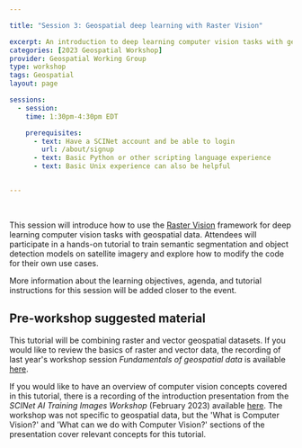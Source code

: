 ```yaml
---

title: "Session 3: Geospatial deep learning with Raster Vision"

excerpt: An introduction to deep learning computer vision tasks with geospatial data
categories: [2023 Geospatial Workshop]  
provider: Geospatial Working Group
type: workshop
tags: Geospatial
layout: page

sessions:
  - session: 
    time: 1:30pm-4:30pm EDT

    prerequisites:
      - text: Have a SCINet account and be able to login 
        url: /about/signup
      - text: Basic Python or other scripting language experience
      - text: Basic Unix experience can also be helpful


---
```


<br>

This session will introduce how to use the [Raster Vision](https://rastervision.io/) framework for deep learning computer vision tasks with geospatial data. Attendees will participate in a hands-on tutorial to train semantic segmentation and object detection models on satellite imagery and explore how to modify the code for their own use cases.

More information about the learning objectives, agenda, and tutorial instructions for this session will be added closer to the event. 

## Pre-workshop suggested material

This tutorial will be combining raster and vector geospatial datasets. If you would like to review the basics of raster and vector data, the recording of last year's workshop session *Fundamentals of geospatial data* is available [here](https://web.microsoftstream.com/video/125dba00-b307-4675-8575-c3fe0771d914).

If you would like to have an overview of computer vision concepts covered in this tutorial, there is a recording of the introduction presentation from the *SCINet AI Training Images Workshop* (February 2023) available [here](https://web.microsoftstream.com/video/1c0939d3-b90c-4ca1-a54e-025604f70366?st=175). The workshop was not specific to geospatial data, but the 'What is Computer Vision?' and 'What can we do with Computer Vision?' sections of the presentation cover relevant concepts for this tutorial.

<br>
